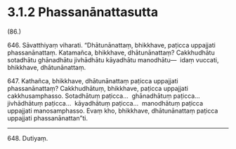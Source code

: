 # 3.1.2 Phassanānattasutta

(86.)

646\. Sāvatthiyaṃ viharati. “Dhātunānattaṃ, bhikkhave, paṭicca uppajjati phassanānattaṃ. Katamañca, bhikkhave, dhātunānattaṃ? Cakkhudhātu sotadhātu ghānadhātu jivhādhātu kāyadhātu manodhātu—  idaṃ vuccati, bhikkhave, dhātunānattaṃ.

647\. Kathañca, bhikkhave, dhātunānattaṃ paṭicca uppajjati phassanānattaṃ? Cakkhudhātuṃ, bhikkhave, paṭicca uppajjati cakkhusamphasso. Sotadhātuṃ paṭicca…  ghānadhātuṃ paṭicca…  jivhādhātuṃ paṭicca…  kāyadhātuṃ paṭicca…  manodhātuṃ paṭicca uppajjati manosamphasso. Evaṃ kho, bhikkhave, dhātunānattaṃ paṭicca uppajjati phassanānattan”ti.

---

648\. Dutiyaṃ.
